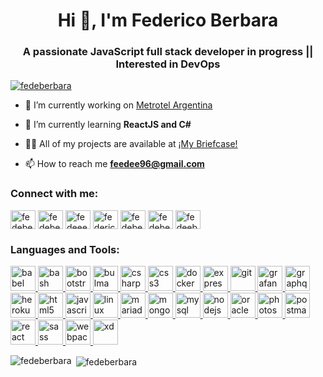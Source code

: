 <h1 align="center">Hi 👋, I'm Federico Berbara</h1>
<h3 align="center">A passionate JavaScript full stack developer in progress || Interested in DevOps </h3>

<p align="left"> <a href="https://github.com/ryo-ma/github-profile-trophy"><img src="https://github-profile-trophy.vercel.app/?username=fedeberbara" alt="fedeberbara" /></a> </p>

- 🔭 I’m currently working on [Metrotel Argentina](https://www.metrotel.com.ar/)

- 🌱 I’m currently learning **ReactJS and C#**

- 👨‍💻 All of my projects are available at [¡My Briefcase!](https://fedeberbara.github.io/Portafolio-Fede/)

- 📫 How to reach me **feedee96@gmail.com**

<h3 align="left">Connect with me:</h3>
<p align="left">
<a href="https://codepen.io/fedeberbara" target="blank"><img align="center" src="https://cdn.jsdelivr.net/npm/simple-icons@3.0.1/icons/codepen.svg" alt="fedeberbara" height="30" width="40" /></a>
<a href="https://dev.to/fedeberbara" target="blank"><img align="center" src="https://cdn.jsdelivr.net/npm/simple-icons@3.0.1/icons/dev-dot-to.svg" alt="fedeberbara" height="30" width="40" /></a>
<a href="https://twitter.com/fedeeeb" target="blank"><img align="center" src="https://cdn.jsdelivr.net/npm/simple-icons@3.0.1/icons/twitter.svg" alt="fedeeeb" height="30" width="40" /></a>
<a href="https://linkedin.com/in/federicoberbara" target="blank"><img align="center" src="https://cdn.jsdelivr.net/npm/simple-icons@3.0.1/icons/linkedin.svg" alt="federicoberbara" height="30" width="40" /></a>
<a href="https://codesandbox.com/fedeberbara" target="blank"><img align="center" src="https://cdn.jsdelivr.net/npm/simple-icons@3.0.1/icons/codesandbox.svg" alt="fedeberbara" height="30" width="40" /></a>
<a href="https://fb.com/fedeberbara" target="blank"><img align="center" src="https://cdn.jsdelivr.net/npm/simple-icons@3.0.1/icons/facebook.svg" alt="fedeberbara" height="30" width="40" /></a>
<a href="https://instagram.com/fedeeberbara" target="blank"><img align="center" src="https://cdn.jsdelivr.net/npm/simple-icons@3.0.1/icons/instagram.svg" alt="fedeeberbara" height="30" width="40" /></a>
</p>

<h3 align="left">Languages and Tools:</h3>
<p align="left"> <a href="https://babeljs.io/" target="_blank"> <img src="https://www.vectorlogo.zone/logos/babeljs/babeljs-icon.svg" alt="babel" width="40" height="40"/> </a> <a href="https://www.gnu.org/software/bash/" target="_blank"> <img src="https://www.vectorlogo.zone/logos/gnu_bash/gnu_bash-icon.svg" alt="bash" width="40" height="40"/> </a> <a href="https://getbootstrap.com" target="_blank"> <img src="https://devicons.github.io/devicon/devicon.git/icons/bootstrap/bootstrap-plain.svg" alt="bootstrap" width="40" height="40"/> </a> <a href="https://bulma.io/" target="_blank"> <img src="https://raw.githubusercontent.com/gilbarbara/logos/804dc257b59e144eaca5bc6ffd16949752c6f789/logos/bulma.svg" alt="bulma" width="40" height="40"/> </a> <a href="https://www.w3schools.com/cs/" target="_blank"> <img src="https://devicons.github.io/devicon/devicon.git/icons/csharp/csharp-original.svg" alt="csharp" width="40" height="40"/> </a> <a href="https://www.w3schools.com/css/" target="_blank"> <img src="https://devicons.github.io/devicon/devicon.git/icons/css3/css3-original-wordmark.svg" alt="css3" width="40" height="40"/> </a> <a href="https://www.docker.com/" target="_blank"> <img src="https://devicons.github.io/devicon/devicon.git/icons/docker/docker-original-wordmark.svg" alt="docker" width="40" height="40"/> </a> <a href="https://expressjs.com" target="_blank"> <img src="https://devicons.github.io/devicon/devicon.git/icons/express/express-original-wordmark.svg" alt="express" width="40" height="40"/> </a> <a href="https://git-scm.com/" target="_blank"> <img src="https://www.vectorlogo.zone/logos/git-scm/git-scm-icon.svg" alt="git" width="40" height="40"/> </a> <a href="https://grafana.com" target="_blank"> <img src="https://www.vectorlogo.zone/logos/grafana/grafana-icon.svg" alt="grafana" width="40" height="40"/> </a> <a href="https://graphql.org" target="_blank"> <img src="https://www.vectorlogo.zone/logos/graphql/graphql-icon.svg" alt="graphql" width="40" height="40"/> </a> <a href="https://heroku.com" target="_blank"> <img src="https://www.vectorlogo.zone/logos/heroku/heroku-icon.svg" alt="heroku" width="40" height="40"/> </a> <a href="https://www.w3.org/html/" target="_blank"> <img src="https://devicons.github.io/devicon/devicon.git/icons/html5/html5-original-wordmark.svg" alt="html5" width="40" height="40"/> </a> <a href="https://developer.mozilla.org/en-US/docs/Web/JavaScript" target="_blank"> <img src="https://devicons.github.io/devicon/devicon.git/icons/javascript/javascript-original.svg" alt="javascript" width="40" height="40"/> </a> <a href="https://www.linux.org/" target="_blank"> <img src="https://devicons.github.io/devicon/devicon.git/icons/linux/linux-original.svg" alt="linux" width="40" height="40"/> </a> <a href="https://mariadb.org/" target="_blank"> <img src="https://www.vectorlogo.zone/logos/mariadb/mariadb-icon.svg" alt="mariadb" width="40" height="40"/> </a> <a href="https://www.mongodb.com/" target="_blank"> <img src="https://devicons.github.io/devicon/devicon.git/icons/mongodb/mongodb-original-wordmark.svg" alt="mongodb" width="40" height="40"/> </a> <a href="https://www.mysql.com/" target="_blank"> <img src="https://devicons.github.io/devicon/devicon.git/icons/mysql/mysql-original-wordmark.svg" alt="mysql" width="40" height="40"/> </a> <a href="https://nodejs.org" target="_blank"> <img src="https://devicons.github.io/devicon/devicon.git/icons/nodejs/nodejs-original-wordmark.svg" alt="nodejs" width="40" height="40"/> </a> <a href="https://www.oracle.com/" target="_blank"> <img src="https://devicons.github.io/devicon/devicon.git/icons/oracle/oracle-original.svg" alt="oracle" width="40" height="40"/> </a> <a href="https://www.photoshop.com/en" target="_blank"> <img src="https://devicons.github.io/devicon/devicon.git/icons/photoshop/photoshop-plain.svg" alt="photoshop" width="40" height="40"/> </a> <a href="https://postman.com" target="_blank"> <img src="https://www.vectorlogo.zone/logos/getpostman/getpostman-icon.svg" alt="postman" width="40" height="40"/> </a> <a href="https://reactjs.org/" target="_blank"> <img src="https://devicons.github.io/devicon/devicon.git/icons/react/react-original-wordmark.svg" alt="react" width="40" height="40"/> </a> <a href="https://sass-lang.com" target="_blank"> <img src="https://devicons.github.io/devicon/devicon.git/icons/sass/sass-original.svg" alt="sass" width="40" height="40"/> </a> <a href="https://webpack.js.org" target="_blank"> <img src="https://devicons.github.io/devicon/devicon.git/icons/webpack/webpack-original.svg" alt="webpack" width="40" height="40"/> </a> <a href="https://www.adobe.com/products/xd.html" target="_blank"> <img src="https://cdn.worldvectorlogo.com/logos/adobe-xd.svg" alt="xd" width="40" height="40"/> </a> </p>

<p><img align="left" src="https://github-readme-stats.vercel.app/api/top-langs?username=fedeberbara&show_icons=true&locale=en&layout=compact" alt="fedeberbara" /></p>

<p>&nbsp;<img align="center" src="https://github-readme-stats.vercel.app/api?username=fedeberbara&show_icons=true&locale=en" alt="fedeberbara" /></p>


